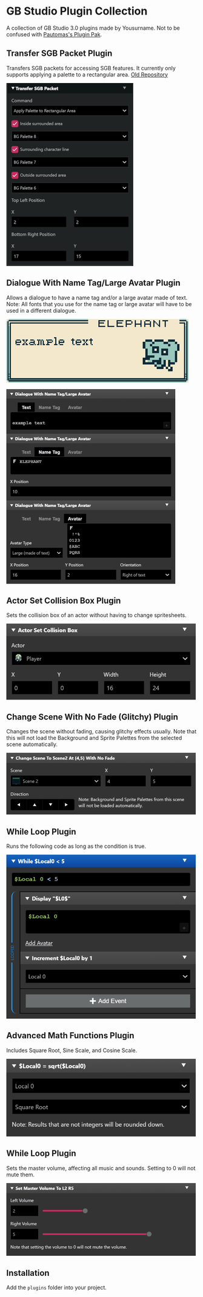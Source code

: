 # GB Studio Plugin Collection
A collection of GB Studio 3.0 plugins made by Yousurname. Not to be confused with [Pautomas's Plugin Pak](https://github.com/pau-tomas/gb-studio-plugins).

## Transfer SGB Packet Plugin
Transfers SGB packets for accessing SGB features. It currently only supports applying a palette to a rectangular area. [Old Repository](https://github.com/Y0UR-U5ERNAME/GB-Studio-Transfer-SGB-Packet-Plugin)

![](/screenshots/sgb_packet_plugin.png)

## Dialogue With Name Tag/Large Avatar Plugin
Allows a dialogue to have a name tag and/or a large avatar made of text. Note: All fonts that you use for the name tag or large avatar will have to be used in a different dialogue.

![](/screenshots/dialogue_ntla_plugin.png)

![](/screenshots/dialogue_ntla_plugin2.png)

## Actor Set Collision Box Plugin
Sets the collision box of an actor without having to change spritesheets.

<img width=500 src="/screenshots/actor_collision_plugin.png">

## Change Scene With No Fade (Glitchy) Plugin
Changes the scene without fading, causing glitchy effects usually. Note that this will not load the Background and Sprite Palettes from the selected scene automatically.

<img width=500 src="/screenshots/no_fade_plugin.png">

## While Loop Plugin
Runs the following code as long as the condition is true.

<img width=500 src="/screenshots/while_loop_plugin.png">

## Advanced Math Functions Plugin
Includes Square Root, Sine Scale, and Cosine Scale.

<img width=500 src="/screenshots/advanced_math_plugin.png">

## While Loop Plugin
Sets the master volume, affecting all music and sounds. Setting to 0 will not mute them.

<img width=500 src="/screenshots/master_volume_plugin.png">

## Installation
Add the `plugins` folder into your project.
